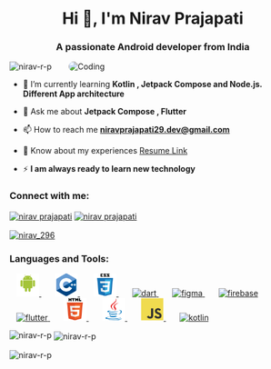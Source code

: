 
<h1 align="center">Hi 👋, I'm Nirav Prajapati</h1>
<h3 align="center">A passionate Android developer from India</h3>
<img align="right" alt="Coding" width="400" src="https://th.bing.com/th/id/OIP.SBQpX7qolPgrM3mC7Bj36AHaHa?pid=ImgDet&w=195&h=195&c=7&dpr=1.1" style="border-radius: 15px;">
<p align="left"> <img src="https://komarev.com/ghpvc/?username=nirav-r-p&label=Profile%20views&color=0e75b6&style=flat" alt="nirav-r-p" /> </p>


- 🌱 I’m currently learning **Kotlin , Jetpack Compose and Node.js. Different App architecture**

- 💬 Ask me about **Jetpack Compose , Flutter**

- 📫 How to reach me **niravprajapati29.dev@gmail.com**

- 📄 Know about my experiences [Resume Link](https://drive.google.com/file/d/1JcTbCxqsEC1SP7PraFY48N7UyiWhWLPL/view?usp=sharing)

- ⚡  **I am always ready to learn new technology**

<h3 align="left">Connect with me:</h3>
<p align="left">
<a href="https://linkedin.com/in/nirav prajapati" target="blank"><img align="center" src="https://raw.githubusercontent.com/rahuldkjain/github-profile-readme-generator/master/src/images/icons/Social/linked-in-alt.svg" alt="nirav prajapati" height="30" width="40" /></a>
<a href="https://kaggle.com/nirav prajapati" target="blank"><img align="center" src="https://raw.githubusercontent.com/rahuldkjain/github-profile-readme-generator/master/src/images/icons/Social/kaggle.svg" alt="nirav prajapati" height="30" width="40" /></a>

<a href="https://www.leetcode.com/nirav_296" target="blank"><img align="center" src="https://raw.githubusercontent.com/rahuldkjain/github-profile-readme-generator/master/src/images/icons/Social/leet-code.svg" alt="nirav_296" height="30" width="40" /></a>
</p>

<h3 align="left">Languages and Tools:</h3>
<p align="left"> 
  <a href="https://developer.android.com" target="_blank" rel="noreferrer" style="
    padding-left: 12px;
    padding-right: 12px;"> <img src="https://raw.githubusercontent.com/devicons/devicon/master/icons/android/android-original-wordmark.svg" alt="android" width="40" height="40"/> </a> 
  <a href="https://www.w3schools.com/cpp/" target="_blank" rel="noreferrer" style="
    padding-left: 12px;
    padding-right: 12px;"> <img src="https://raw.githubusercontent.com/devicons/devicon/master/icons/cplusplus/cplusplus-original.svg" alt="cplusplus" width="40" height="40"/> </a> 
  <a href="https://www.w3schools.com/css/" target="_blank" rel="noreferrer" style="
    padding-left: 12px;
    padding-right: 12px;"> <img src="https://raw.githubusercontent.com/devicons/devicon/master/icons/css3/css3-original-wordmark.svg" alt="css3" width="40" height="40"/> </a> 
  <a href="https://dart.dev" target="_blank" rel="noreferrer" style="
    padding-left: 12px;
    padding-right: 12px;"> <img src="https://www.vectorlogo.zone/logos/dartlang/dartlang-icon.svg" alt="dart" width="40" height="40"/> </a> 
  <a href="https://www.figma.com/" target="_blank" rel="noreferrer" style="
    padding-left: 12px;
    padding-right: 12px;"> <img src="https://www.vectorlogo.zone/logos/figma/figma-icon.svg" alt="figma" width="40" height="40"/> </a> 
  <a href="https://firebase.google.com/" target="_blank" rel="noreferrer" style="
    padding-left: 12px;
    padding-right: 12px;"> <img src="https://www.vectorlogo.zone/logos/firebase/firebase-icon.svg" alt="firebase" width="40" height="40"/> </a> 
  <a href="https://flutter.dev" target="_blank" rel="noreferrer" style="
    padding-left: 12px;
    padding-right: 12px;"> <img src="https://www.vectorlogo.zone/logos/flutterio/flutterio-icon.svg" alt="flutter" width="40" height="40"/> </a>
  <a href="https://www.w3.org/html/" target="_blank" rel="noreferrer" style="
    padding-left: 12px;
    padding-right: 12px;"> <img src="https://raw.githubusercontent.com/devicons/devicon/master/icons/html5/html5-original-wordmark.svg" alt="html5" width="40" height="40"/> </a> 
  <a href="https://www.java.com" target="_blank" rel="noreferrer" style="
    padding-left: 12px;
    padding-right: 12px;"> <img src="https://raw.githubusercontent.com/devicons/devicon/master/icons/java/java-original.svg" alt="java" width="40" height="40"/> </a> 
  <a href="https://developer.mozilla.org/en-US/docs/Web/JavaScript" target="_blank" rel="noreferrer" style="
    padding-left: 12px;
    padding-right: 12px;"> <img src="https://raw.githubusercontent.com/devicons/devicon/master/icons/javascript/javascript-original.svg" alt="javascript" width="40" height="40"/> </a>
  <a href="https://kotlinlang.org" target="_blank" rel="noreferrer" style="
    padding-left: 12px;
    padding-right: 12px;"> <img src="https://www.vectorlogo.zone/logos/kotlinlang/kotlinlang-icon.svg" alt="kotlin" width="40" height="40"/> </a> </p>

<p><img align="left" src="https://github-readme-stats.vercel.app/api/top-langs?username=nirav-r-p&show_icons=true&locale=en&layout=compact" alt="nirav-r-p" /></p>

<p>&nbsp;<img align="center" src="https://github-readme-stats.vercel.app/api?username=nirav-r-p&show_icons=true&locale=en" alt="nirav-r-p" /></p>

<p><img align="center" src="https://github-readme-streak-stats.herokuapp.com/?user=nirav-r-p&" alt="nirav-r-p" /></p>

